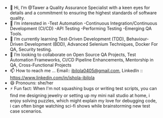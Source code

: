 - 👋 Hi, I’m @Tawer a Quality Assurance Specialist with a keen eyes for details and a commitment to ensuring the highest standards of software quality.
- 👀 I’m interested in 
-Test Automation
-Continuous Integration/Continuous Development (CI/CD) -API Testing -Performing Testing -Emerging QA Tools.
- 🌱 I’m currently learning Test-Driven Development (TDD), Behaviour-Driven Development (BDD), Advanced Selenium Techniques, Docker For QA, Security testing.
- 💞️ I’m looking to collaborate on Open Source QA Projects, Test Automation Frameworks, CI/CD Pipeline Enhancements, Mentorship in QA, Cross-Functional Projects  
- 📫 How to reach me ... Email:: ibilola0405@gmail.com, LinkedIn :: https://www.linkedin.com/in/ishola-ibilola 
- 😄 Pronouns: she/her
- ⚡ Fun fact: When I'm not squashing bugs or writing test scripts, you can find me designing jewelry or setting up my mini nail studio at home, i enjoy solving puzzles, which might explain my love for debugging code, i can often binge watching sci-fi shows while brainstorming new test case scenarios.
<!---
Tawer01/Tawer01 is a ✨ special ✨ repository because its `README.md` (this file) appears on your GitHub profile.
You can click the Preview link to take a look at your changes.
--->
